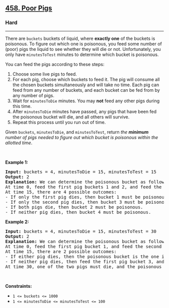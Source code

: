 <h2><a href="https://leetcode.com/problems/poor-pigs/">458. Poor Pigs</a></h2><h3>Hard</h3><hr><div style="user-select: auto;"><p style="user-select: auto;">There are <code style="user-select: auto;">buckets</code> buckets of liquid, where <strong style="user-select: auto;">exactly one</strong> of the buckets is poisonous. To figure out which one is poisonous, you feed some number of (poor) pigs the liquid to see whether they will die or not. Unfortunately, you only have <code style="user-select: auto;">minutesToTest</code> minutes to determine which bucket is poisonous.</p>

<p style="user-select: auto;">You can feed the pigs according to these steps:</p>

<ol style="user-select: auto;">
	<li style="user-select: auto;">Choose some live pigs to feed.</li>
	<li style="user-select: auto;">For each pig, choose which buckets to feed it. The pig will consume all the chosen buckets simultaneously and will take no time. Each pig can feed from any number of buckets, and each bucket can be fed from by any number of pigs.</li>
	<li style="user-select: auto;">Wait for <code style="user-select: auto;">minutesToDie</code> minutes. You may <strong style="user-select: auto;">not</strong> feed any other pigs during this time.</li>
	<li style="user-select: auto;">After <code style="user-select: auto;">minutesToDie</code> minutes have passed, any pigs that have been fed the poisonous bucket will die, and all others will survive.</li>
	<li style="user-select: auto;">Repeat this process until you run out of time.</li>
</ol>

<p style="user-select: auto;">Given <code style="user-select: auto;">buckets</code>, <code style="user-select: auto;">minutesToDie</code>, and <code style="user-select: auto;">minutesToTest</code>, return <em style="user-select: auto;">the <strong style="user-select: auto;">minimum</strong> number of pigs needed to figure out which bucket is poisonous within the allotted time</em>.</p>

<p style="user-select: auto;">&nbsp;</p>
<p style="user-select: auto;"><strong class="example" style="user-select: auto;">Example 1:</strong></p>

<pre style="user-select: auto;"><strong style="user-select: auto;">Input:</strong> buckets = 4, minutesToDie = 15, minutesToTest = 15
<strong style="user-select: auto;">Output:</strong> 2
<strong style="user-select: auto;">Explanation:</strong> We can determine the poisonous bucket as follows:
At time 0, feed the first pig buckets 1 and 2, and feed the second pig buckets 2 and 3.
At time 15, there are 4 possible outcomes:
- If only the first pig dies, then bucket 1 must be poisonous.
- If only the second pig dies, then bucket 3 must be poisonous.
- If both pigs die, then bucket 2 must be poisonous.
- If neither pig dies, then bucket 4 must be poisonous.
</pre>

<p style="user-select: auto;"><strong class="example" style="user-select: auto;">Example 2:</strong></p>

<pre style="user-select: auto;"><strong style="user-select: auto;">Input:</strong> buckets = 4, minutesToDie = 15, minutesToTest = 30
<strong style="user-select: auto;">Output:</strong> 2
<strong style="user-select: auto;">Explanation:</strong> We can determine the poisonous bucket as follows:
At time 0, feed the first pig bucket 1, and feed the second pig bucket 2.
At time 15, there are 2 possible outcomes:
- If either pig dies, then the poisonous bucket is the one it was fed.
- If neither pig dies, then feed the first pig bucket 3, and feed the second pig bucket 4.
At time 30, one of the two pigs must die, and the poisonous bucket is the one it was fed.
</pre>

<p style="user-select: auto;">&nbsp;</p>
<p style="user-select: auto;"><strong style="user-select: auto;">Constraints:</strong></p>

<ul style="user-select: auto;">
	<li style="user-select: auto;"><code style="user-select: auto;">1 &lt;= buckets &lt;= 1000</code></li>
	<li style="user-select: auto;"><code style="user-select: auto;">1 &lt;=&nbsp;minutesToDie &lt;=&nbsp;minutesToTest &lt;= 100</code></li>
</ul>
</div>